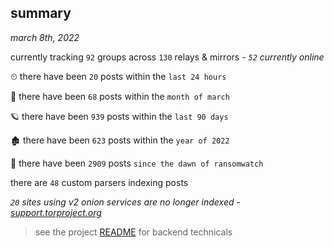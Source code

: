 
## summary
_march 8th, 2022_

currently tracking `92` groups across `130` relays & mirrors - _`52` currently online_

⏲ there have been `20` posts within the `last 24 hours`

🦈 there have been `68` posts within the `month of march`

🪐 there have been `939` posts within the `last 90 days`

🏚 there have been `623` posts within the `year of 2022`

🦕 there have been `2909` posts `since the dawn of ransomwatch`

there are `48` custom parsers indexing posts

_`20` sites using v2 onion services are no longer indexed - [support.torproject.org](https://support.torproject.org/onionservices/v2-deprecation/)_

> see the project [README](https://github.com/thetanz/ransomwatch#ransomwatch--) for backend technicals
